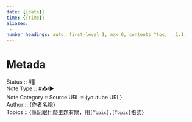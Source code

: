 ```yaml
---
date: {{date}}
time: {{time}}
aliases:
 - 
number headings: auto, first-level 1, max 6, contents ^toc, _.1.1.
---
```


# Metada
Status :: #🌱<br>
Note Type ::  #📥/▶️<br>
Note Category ::
Source URL :: {youtube URL}<br>
Author :: {作者名稱}<br>
Topics :: {筆記跟什麼主題有關，用`[Topic],[Topic]`格式}<br>